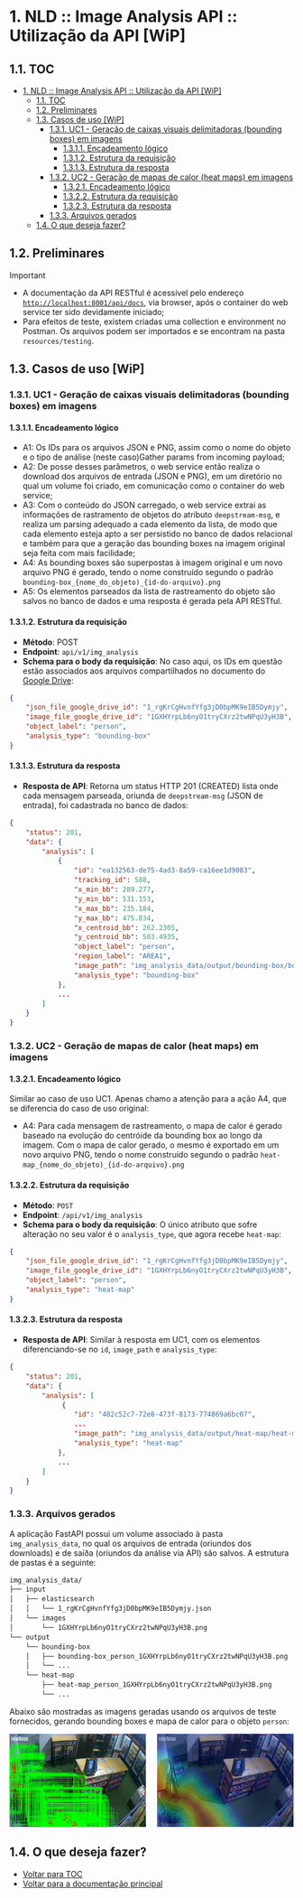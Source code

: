 # 1. NLD :: Image Analysis API :: Utilização da API [WiP]

## 1.1. TOC

- [1. NLD :: Image Analysis API :: Utilização da API \[WiP\]](#1-nld--image-analysis-api--utilização-da-api-wip)
  - [1.1. TOC](#11-toc)
  - [1.2. Preliminares](#12-preliminares)
  - [1.3. Casos de uso \[WiP\]](#13-casos-de-uso-wip)
    - [1.3.1. UC1 - Geração de caixas visuais delimitadoras (bounding boxes) em imagens](#131-uc1---geração-de-caixas-visuais-delimitadoras-bounding-boxes-em-imagens)
      - [1.3.1.1. Encadeamento lógico](#1311-encadeamento-lógico)
      - [1.3.1.2. Estrutura da requisição](#1312-estrutura-da-requisição)
      - [1.3.1.3. Estrutura da resposta](#1313-estrutura-da-resposta)
    - [1.3.2. UC2 - Geração de mapas de calor (heat maps) em imagens](#132-uc2---geração-de-mapas-de-calor-heat-maps-em-imagens)
      - [1.3.2.1. Encadeamento lógico](#1321-encadeamento-lógico)
      - [1.3.2.2. Estrutura da requisição](#1322-estrutura-da-requisição)
      - [1.3.2.3. Estrutura da resposta](#1323-estrutura-da-resposta)
    - [1.3.3. Arquivos gerados](#133-arquivos-gerados)
  - [1.4. O que deseja fazer?](#14-o-que-deseja-fazer)

## 1.2. Preliminares

> [!IMPORTANT]
> - A documentação da API RESTful é acessível pelo endereço [`http://localhost:8001/api/docs`](http://localhost:8001/api/docs), via browser, após o container do web service ter sido devidamente iniciado;
> - Para efeitos de teste, existem criadas uma collection e environment no Postman. Os arquivos podem ser importados e se encontram na pasta `resources/testing`.

## 1.3. Casos de uso [WiP]

### 1.3.1. UC1 - Geração de caixas visuais delimitadoras (bounding boxes) em imagens

#### 1.3.1.1. Encadeamento lógico

- A1: Os IDs para os arquivos JSON e PNG, assim como o nome do objeto e o tipo de análise (neste caso)Gather params from incoming payload;
- A2: De posse desses parâmetros, o web service então realiza o download dos arquivos de entrada (JSON e PNG), em um diretório no qual um volume foi criado, em comunicação como o container do web service;
- A3: Com o conteúdo do JSON carregado, o web service extrai as informações de rastramento de objetos do atributo `deepstream-msg`, e realiza um parsing adequado a cada elemento da lista, de modo que cada elemento esteja apto a ser persistido no banco de dados relacional e também para que a geração das bounding boxes na imagem original seja feita com mais facilidade;
- A4: As bounding boxes são superpostas à imagem original e um novo arquivo PNG é gerado, tendo o nome construído segundo o padrão `bounding-box_{nome_do_objeto)_{id-do-arquivo}.png`
- A5: Os elementos parseados da lista de rastreamento do objeto são salvos no banco de dados e uma resposta é gerada pela API RESTful.

#### 1.3.1.2. Estrutura da requisição
- **Método**: POST
- **Endpoint**: `api/v1/img_analysis`
- **Schema para o body da requisição**: No caso aqui, os IDs em questão estão associados aos arquivos compartilhados no documento do [Google Drive](https://docs.google.com/document/d/1vlUl3kT_IvQnEPcc83xS4viUIi7edclA55qUXOlFD3g/edit?tab=t.0):

```json
{
    "json_file_google_drive_id": "1_rgKrCgHvnfYfg3jD0bpMK9eIB5Dymjy",
    "image_file_google_drive_id": "1GXHYrpLb6nyO1tryCXrz2twNPqU3yH3B",
    "object_label": "person",
    "analysis_type": "bounding-box"
}
```

#### 1.3.1.3. Estrutura da resposta

- **Resposta de API**: Retorna um status HTTP 201 (CREATED) lista onde cada mensagem parseada, oriunda de `deepstream-msg` (JSON de entrada), foi cadastrada no banco de dados:
```json
{
    "status": 201,
    "data": {
        "analysis": [
            {
                "id": "ea132563-de75-4ad3-8a59-ca16ee1d9083",
                "tracking_id": 588,
                "x_min_bb": 289.277,
                "y_min_bb": 531.153,
                "x_max_bb": 235.184,
                "y_max_bb": 475.834,
                "x_centroid_bb": 262.2305,
                "y_centroid_bb": 503.4935,
                "object_label": "person",
                "region_label": "AREA1",
                "image_path": "img_analysis_data/output/bounding-box/bounding-box_person_1GXHYrpLb6nyO1tryCXrz2twNPqU3yH3B.png",
                "analysis_type": "bounding-box"
            },
            ...        
        ]
    }
}
```

###  1.3.2. UC2 - Geração de mapas de calor (heat maps) em imagens

#### 1.3.2.1. Encadeamento lógico

Similar ao caso de uso UC1. Apenas chamo a atenção para a ação A4, que se diferencia do caso de uso original:

- A4: Para cada mensagem de rastreamento, o mapa de calor é gerado baseado na evolução do centróide da bounding box ao longo da imagem. Com o mapa de calor gerado, o mesmo é exportado em um novo arquivo PNG, tendo o nome construído segundo o padrão `heat-map_{nome_do_objeto)_{id-do-arquivo}.png`


#### 1.3.2.2. Estrutura da requisição
- **Método**: `POST`
- **Endpoint**: `/api/v1/img_analysis`
- **Schema para o body da requisição**: O único atributo que sofre alteração no seu valor é o `analysis_type`, que agora recebe `heat-map`:

```json
{
    "json_file_google_drive_id": "1_rgKrCgHvnfYfg3jD0bpMK9eIB5Dymjy",
    "image_file_google_drive_id": "1GXHYrpLb6nyO1tryCXrz2twNPqU3yH3B",
    "object_label": "person",
    "analysis_type": "heat-map"
}
```

#### 1.3.2.3. Estrutura da resposta

- **Resposta de API**: Similar à resposta em UC1, com os elementos diferenciando-se no `id`, `image_path` e `analysis_type`:
```json
{
    "status": 201,
    "data": {
        "analysis": [
             {
                "id": "482c52c7-72e8-473f-8173-774869a6bc07",
                ...
                "image_path": "img_analysis_data/output/heat-map/heat-map_person_1GXHYrpLb6nyO1tryCXrz2twNPqU3yH3B.png",
                "analysis_type": "heat-map"
            },
            ...        
        ]
    }
}
```

### 1.3.3. Arquivos gerados
 
 A aplicação FastAPI possui um volume associado à pasta `img_analysis_data`, no qual os arquivos de entrada (oriundos dos downloads) e de saíða (oriundos da análise via API) são salvos. A estrutura de pastas é a seguinte:
```bash
img_analysis_data/                                                             # Onde é feito a associação com o volume do container do webservice
├── input
│   ├── elasticsearch                                                          # Onde é salvo o JSON de entrada
│   │   └── 1_rgKrCgHvnfYfg3jD0bpMK9eIB5Dymjy.json
│   └── images                                                                 # Onde é salvo o PNG de entrada
│       └── 1GXHYrpLb6nyO1tryCXrz2twNPqU3yH3B.png
└── output
    └── bounding-box                                                           # Onde são salvos os PNGs com bounding boxes
    │   ├── bounding-box_person_1GXHYrpLb6nyO1tryCXrz2twNPqU3yH3B.png          # Bounding boxes para o objeto "person"
    │   └── ...
    └── heat-map                                                               # Onde são salvos os PNGs com mapas de calor
        ├── heat-map_person_1GXHYrpLb6nyO1tryCXrz2twNPqU3yH3B.png              # Mapa de calor para o objeto "person"
        └── ...
```

Abaixo são mostradas as imagens geradas usando os arquivos de teste fornecidos, gerando bounding boxes e mapa de calor para o objeto `person`:

<div style="display:flex">
  <div style="flex:1;padding-right:10px;">
    <img src="resources/docs/images/bounding-box_person_1GXHYrpLb6nyO1tryCXrz2twNPqU3yH3B.png" width="700"/>
  </div>
  <div style="flex:1;padding-left:10px;">
    <img src="resources/docs/images/heat-map_person_1GXHYrpLb6nyO1tryCXrz2twNPqU3yH3B.png" width="700"/>
  </div>
</div>


## 1.4. O que deseja fazer?

- [Voltar para TOC](#11-toc)
- [Voltar para a documentação principal](./README.md)
